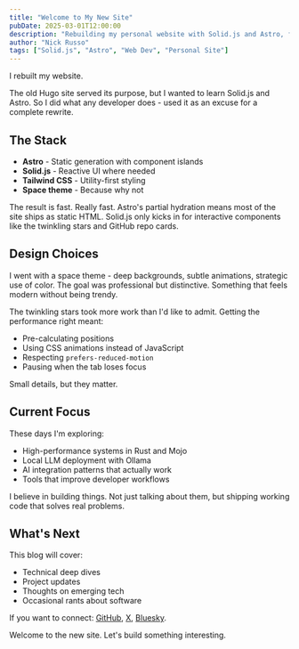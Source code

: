 ```yaml
---
title: "Welcome to My New Site"
pubDate: 2025-03-01T12:00:00
description: "Rebuilding my personal website with Solid.js and Astro, featuring a custom space theme."
author: "Nick Russo"
tags: ["Solid.js", "Astro", "Web Dev", "Personal Site"]
---
```


I rebuilt my website. 

The old Hugo site served its purpose, but I wanted to learn Solid.js and Astro. So I did what any developer does - used it as an excuse for a complete rewrite.

## The Stack

- **Astro** - Static generation with component islands
- **Solid.js** - Reactive UI where needed
- **Tailwind CSS** - Utility-first styling
- **Space theme** - Because why not

The result is fast. Really fast. Astro's partial hydration means most of the site ships as static HTML. Solid.js only kicks in for interactive components like the twinkling stars and GitHub repo cards.

## Design Choices

I went with a space theme - deep backgrounds, subtle animations, strategic use of color. The goal was professional but distinctive. Something that feels modern without being trendy.

The twinkling stars took more work than I'd like to admit. Getting the performance right meant:
- Pre-calculating positions
- Using CSS animations instead of JavaScript
- Respecting `prefers-reduced-motion`
- Pausing when the tab loses focus

Small details, but they matter.

## Current Focus

These days I'm exploring:
- High-performance systems in Rust and Mojo
- Local LLM deployment with Ollama
- AI integration patterns that actually work
- Tools that improve developer workflows

I believe in building things. Not just talking about them, but shipping working code that solves real problems.

## What's Next

This blog will cover:
- Technical deep dives
- Project updates
- Thoughts on emerging tech
- Occasional rants about software

If you want to connect: [GitHub](https://github.com/nijaru), [X](https://x.com/nijaru), [Bluesky](https://bsky.app/profile/nijaru.bsky.social).

Welcome to the new site. Let's build something interesting.